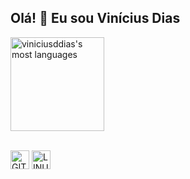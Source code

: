 ## Olá! 👋 Eu sou Vinícius Dias

<!--
[![Linkedin](https://img.shields.io/badge/LinkedIn-D2691E?style=flat&logo=linkedin&logoColor=white)](https://www.linkedin.com/in/viníciusddias)

<p>
<img height="150" widht="250em" src="https://github-readme-stats.vercel.app/api?username=viniciusddias&show_icons=true&theme=radical" alt="viniciusddias's stats"/>
-->
<img height="150" widht="250em" src="https://github-readme-stats.vercel.app/api/top-langs/?username=viniciusddias&layout=compact&theme=radical" alt="viniciusddias's most languages"/> 
</P>

<div style="display: inline_block"><br> 
<img align="center" alt="GIT" height="30" widht="40" src="https://cdn.jsdelivr.net/gh/devicons/devicon/icons/git/git-original.svg">
<img align="center" alt="LINUX" height="30" widht="40" src="https://cdn.jsdelivr.net/gh/devicons/devicon/icons/linux/linux-original.svg">
<div/>          
